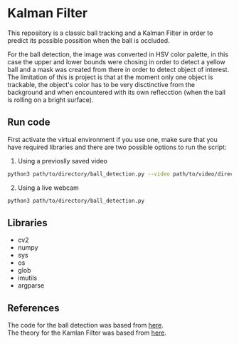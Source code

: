 # Kalman Filter


This repository is a classic ball tracking and a Kalman Filter in order to predict its possible possition when the ball is occluded.  

For the ball detection, the image was converted in HSV color palette, in this case the upper and lower bounds were chosing in order to detect a yellow ball and a mask was created from there in order to detect object of interest.  
The limitation of this is project is that at the moment only one object is trackable, the object's color has to be very disctinctive from the background and when encountered with its own reflecction (when the ball is rolling on a bright surface).

## Run code
First activate the virtual environment if you use one, make sure that you have required libraries and there are two possible options to run the script:  

1) Using a previoslly saved video

```bash
python3 path/to/directory/ball_detection.py --video path/to/video/directory/video.avi
```

2) Using a live webcam

```bash
python3 path/to/directory/ball_detection.py
```

## Libraries
- cv2
- numpy
- sys
- os
- glob
- imutils
- argparse


## References

The code for the ball detection was based from [here](https://www.pyimagesearch.com/2015/09/14/ball-tracking-with-opencv/).  
The theory for the Kamlan Filter was based from [here](https://www.intechopen.com/books/introduction-and-implementations-of-the-kalman-filter/introduction-to-kalman-filter-and-its-applications).








